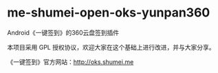 me-shumei-open-oks-yunpan360
============================
Android《一键签到》的360云盘签到插件

本项目采用 GPL 授权协议，欢迎大家在这个基础上进行改进，并与大家分享。

《一键签到》官方网站：<http://oks.shumei.me>